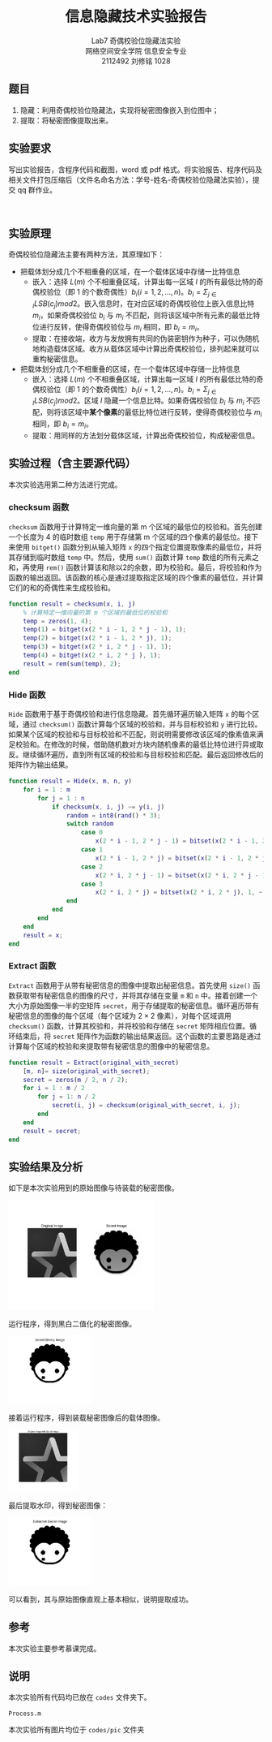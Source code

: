 # <center>**信息隐藏技术实验报告**</center>

 <center>Lab7 奇偶校验位隐藏法实验</center>

 <center> 网络空间安全学院 信息安全专业</center>

 <center> 2112492 刘修铭 1028</center>

## 题目

1. 隐藏：利用奇偶校验位隐藏法，实现将秘密图像嵌入到位图中；
2. 提取：将秘密图像提取出来。



## 实验要求

写出实验报告，含程序代码和截图，word 或 pdf 格式。将实验报告、程序代码及相关文件打包压缩后（文件名命名方法：学号-姓名-奇偶校验位隐藏法实验），提交 qq 群作业。

​		

## 实验原理

奇偶校验位隐藏法主要有两种方法，其原理如下：

* 把载体划分成几个不相重叠的区域，在一个载体区域中存储一比特信息
  * 嵌入：选择 $L(m)$ 个不相重叠区域，计算出每一区域 $I$ 的所有最低比特的奇偶校验位（即 1 的个数奇偶性）$b_i(i = 1,2,...,n)$。$b_i=\Sigma_{j\in I}LSB(c_j)mod2$。嵌入信息时，在对应区域的奇偶校验位上嵌入信息比特 $m_i$，如果奇偶校验位 $b_i$ 与 $m_i$ 不匹配，则将该区域中所有元素的最低比特位进行反转，使得奇偶校验位与 $m_i$ 相同，即 $b_i=m_i$。
  * 提取：在接收端，收方与发放拥有共同的伪装密钥作为种子，可以伪随机地构造载体区域。收方从载体区域中计算出奇偶校验位，排列起来就可以重构秘密信息。
* 把载体划分成几个不相重叠的区域，在一个载体区域中存储一比特信息
  * 嵌入：选择 $L(m)$ 个不相重叠区域，计算出每一区域 $I$ 的所有最低比特的奇偶校验位（即 1 的个数奇偶性）$b_i(i = 1,2,...,n)$。$b_i=\Sigma_{j\in I}LSB(c_j)mod2$。区域 $I$ 隐藏一个信息比特。如果奇偶校验位 $b_i$ 与 $m_i$ 不匹配，则将该区域中**某个像素**的最低比特位进行反转，使得奇偶校验位与 $m_i$ 相同，即 $b_i=m_i$。
  * 提取：用同样的方法划分载体区域，计算出奇偶校验位，构成秘密信息。



## 实验过程（含主要源代码）

本次实验选用第二种方法进行完成。

### checksum 函数

`checksum` 函数用于计算特定一维向量的第 m 个区域的最低位的校验和。首先创建一个长度为 4 的临时数组 `temp` 用于存储第 m 个区域的四个像素的最低位。接下来使用 `bitget()` 函数分别从输入矩阵 `x` 的四个指定位置提取像素的最低位，并将其存储到临时数组 `temp` 中。然后，使用 `sum()` 函数计算 `temp` 数组的所有元素之和，再使用 `rem()` 函数计算该和除以2的余数，即为校验和。最后，将校验和作为函数的输出返回。该函数的核心是通过提取指定区域的四个像素的最低位，并计算它们的和的奇偶性来生成校验和。

```matlab
function result = checksum(x, i, j)
    % 计算特定一维向量的第 m 个区域的最低位的校验和
    temp = zeros(1, 4);
    temp(1) = bitget(x(2 * i - 1, 2 * j - 1), 1); 
    temp(2) = bitget(x(2 * i - 1, 2 * j), 1); 
    temp(3) = bitget(x(2 * i, 2 * j - 1), 1); 
    temp(4) = bitget(x(2 * i, 2 * j ), 1); 
    result = rem(sum(temp), 2); 
end
```

### Hide 函数

`Hide` 函数用于基于奇偶校验和进行信息隐藏。首先循环遍历输入矩阵 `x` 的每个区域，通过 `checksum()` 函数计算每个区域的校验和，并与目标校验和 `y` 进行比较。如果某个区域的校验和与目标校验和不匹配，则说明需要修改该区域的像素值来满足校验和。在修改的时候，借助随机数对方块内随机像素的最低比特位进行异或取反。继续循环遍历，直到所有区域的校验和与目标校验和匹配。最后返回修改后的矩阵作为输出结果。

```matlab
function result = Hide(x, m, n, y)
    for i = 1 : m 
        for j = 1 : n 
            if checksum(x, i, j) ~= y(i, j)
                random = int8(rand() * 3); 
                switch random
                    case 0
 					    x(2 * i - 1, 2 * j - 1) = bitset(x(2 * i - 1, 2 * j - 1), 1, ~ bitget(x(2 * i - 1, 2 * j - 1), 1)); 
                    case 1 
 					    x(2 * i - 1, 2 * j) = bitset(x(2 * i - 1, 2 * j), 1, ~ bitget(x(2 * i - 1, 2 * j), 1)); 
                    case 2
 					    x(2 * i, 2 * j - 1) = bitset(x(2 * i, 2 * j - 1), 1, ~ bitget(x(2 * i, 2 * j - 1), 1)); 
                    case 3
 					    x(2 * i, 2 * j) = bitset(x(2 * i, 2 * j), 1, ~ bitget(x(2 * i, 2 * j), 1)); 
                end
            end
        end
    end
    result = x;
end
```

### Extract 函数

`Extract` 函数用于从带有秘密信息的图像中提取出秘密信息。首先使用 `size()` 函数获取带有秘密信息的图像的尺寸，并将其存储在变量 `m` 和 `n` 中。接着创建一个大小为原始图像一半的空矩阵 `secret`，用于存储提取的秘密信息。循环遍历带有秘密信息的图像的每个区域（每个区域为 $2 \times 2$ 像素），对每个区域调用 `checksum()` 函数，计算其校验和，并将校验和存储在 `secret` 矩阵相应位置。循环结束后，将 `secret` 矩阵作为函数的输出结果返回。这个函数的主要思路是通过计算每个区域的校验和来提取带有秘密信息的图像中的秘密信息。

```matlab
function result = Extract(original_with_secret)
    [m, n]= size(original_with_secret); 
    secret = zeros(m / 2, n / 2); 
    for i = 1 : m / 2
        for j = 1: n / 2
            secret(i, j) = checksum(original_with_secret, i, j); 
        end 
    end 
    result = secret;
end
```



## 实验结果及分析

如下是本次实验用到的原始图像与待装载的秘密图像。

<img src="../codes/pic/Process/original_secret.png" style="zoom:33%;" />

运行程序，得到黑白二值化的秘密图像。

<img src="../codes/pic/Process/secret_binary.png" style="zoom:33%;" />

接着运行程序，得到装载秘密图像后的载体图像。

<img src="../codes/pic/Process/original_with_secret.png" style="zoom:18%;" />

最后提取水印，得到秘密图像：

<img src="../codes/pic/Process/secret_extracted.png" style="zoom:33%;" />

可以看到，其与原始图像直观上基本相似，说明提取成功。



## 参考

本次实验主要参考慕课完成。



## 说明

本次实验所有代码均已放在 `codes` 文件夹下。

```shell
Process.m
```

本次实验所有图片均位于 `codes/pic` 文件夹